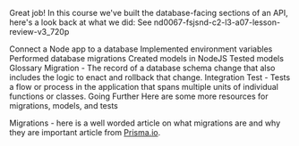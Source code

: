 Great job! In this course we've built the database-facing sections of an API, here's a look back at what we did:
See nd0067-fsjsnd-c2-l3-a07-lesson-review-v3_720p


Connect a Node app to a database
Implemented environment variables
Performed database migrations
Created models in NodeJS
Tested models
Glossary
Migration - The record of a database schema change that also includes the logic to enact and rollback that change.
Integration Test - Tests a flow or process in the application that spans multiple units of individual functions or classes.
Going Further
Here are some more resources for migrations, models, and tests

Migrations - here is a well worded article on what migrations are and why they are important article from [Prisma.io](https://www.prisma.io/dataguide/types/relational/what-are-database-migrations).